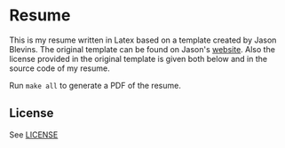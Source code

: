 Resume
================================================================
This is my resume written in Latex based on a template created by
Jason Blevins. The original template can be found on Jason's
[website][1]. Also the license provided in the original template is
given both below and in the source code of my resume.

Run `make all` to generate a PDF of the resume.

License
-------
See [LICENSE](https://github.com/coreyjonoliver/resume/blob/master/LICENSE)

[1]: http://www.jblevins.org/
